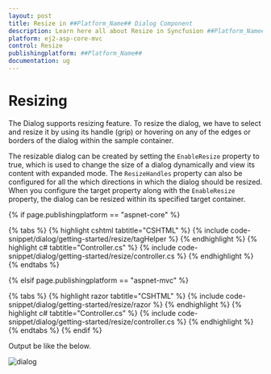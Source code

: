 ```yaml
---
layout: post
title: Resize in ##Platform_Name## Dialog Component
description: Learn here all about Resize in Syncfusion ##Platform_Name## Dialog component and more.
platform: ej2-asp-core-mvc
control: Resize
publishingplatform: ##Platform_Name##
documentation: ug
---
```



# Resizing

The Dialog supports resizing feature. To resize the dialog, we have to select and resize it by using its handle (grip) or hovering on any of the edges or borders of the dialog within the sample container.

The resizable dialog can be created by setting the `EnableResize` property to true, which is used to change the size of a dialog dynamically and view its content with expanded mode. The `ResizeHandles` property can also be configured for all the which directions in which the dialog should be resized. When you configure the target property along with the `EnableResize` property, the dialog can be resized within its specified target container.

{% if page.publishingplatform == "aspnet-core" %}

{% tabs %}
{% highlight cshtml tabtitle="CSHTML" %}
{% include code-snippet/dialog/getting-started/resize/tagHelper %}
{% endhighlight %}
{% highlight c# tabtitle="Controller.cs" %}
{% include code-snippet/dialog/getting-started/resize/controller.cs %}
{% endhighlight %}
{% endtabs %}

{% elsif page.publishingplatform == "aspnet-mvc" %}

{% tabs %}
{% highlight razor tabtitle="CSHTML" %}
{% include code-snippet/dialog/getting-started/resize/razor %}
{% endhighlight %}
{% highlight c# tabtitle="Controller.cs" %}
{% include code-snippet/dialog/getting-started/resize/controller.cs %}
{% endhighlight %}
{% endtabs %}
{% endif %}



Output be like the below.

![dialog](./images/dialog_resize.gif)
